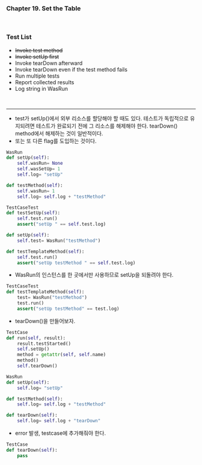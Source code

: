 ### Chapter 19. Set the Table
<br>

### Test List
- ~~Invoke test method~~
- ~~Invoke setUp first~~
- Invoke tearDown afterward
- Invoke tearDown even if the test method fails
- Run multiple tests
- Report collected results
- Log string in WasRun

<br>

---
- test가 setUp()에서 외부 리소스를 할당해야 할 때도 있다. 테스트가 독립적으로 유지되려면 테스트가 완료되기 전에 그 리소스를 해제해야 한다. tearDown() method에서 해제하는 것이 일반적이다. 
- 또는 또 다른 flag를 도입하는 것이다. 
  
```python
WasRun
def setUp(self):
    self.wasRun= None
    self.wasSetUp= 1
    self.log= "setUp"

def testMethod(self):
    self.wasRun= 1
    self.log= self.log + "testMethod"

TestCaseTest
def testSetUp(self):
    self.test.run()
    assert("setUp " == self.test.log)

def setUp(self):
    self.test= WasRun("testMethod")

def testTemplateMethod(self):
    self.test.run()
    assert("setUp testMethod " == self.test.log)
```
- WasRun의 인스턴스를 한 곳에서만 사용하므로 setUp을 되돌려야 한다.
   
```python
TestCaseTest
def testTemplateMethod(self):
    test= WasRun("testMethod")
    test.run()
    assert("setUp testMethod" == test.log)
```
- tearDown()을 만들어보자. 
```python
TestCase
def run(self, result):
    result.testStarted()
    self.setUp()
    method = getattr(self, self.name)
    method()
    self.tearDown()

WasRun
def setUp(self):
    self.log= "setUp"

def testMethod(self):
    self.log= self.log + "testMethod"

def tearDown(self):
    self.log= self.log + "tearDown"
```
- error 발생, testcase에 추가해줘야 한다. 

```python
TestCase
def tearDown(self):
    pass
```
